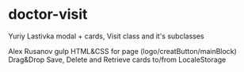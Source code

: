 # doctor-visit

Yuriy Lastivka
modal + cards, Visit class and it's subclasses

Alex Rusanov
gulp
HTML&CSS for page (logo/creatButton/mainBlock)
Drag&Drop
Save, Delete and Retrieve cards to/from LocaleStorage
